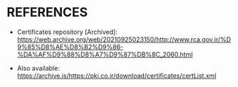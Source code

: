 # REFERENCES

- Certificates repository [Archived]: 
https://web.archive.org/web/20210925023150/http://www.rca.gov.ir/%D9%85%D8%AE%D8%B2%D9%86-%DA%AF%D9%88%D8%A7%D9%87%DB%8C_2060.html

- Also available: 
https://archive.is/https://pki.co.ir/download/certificates/certList.xml
